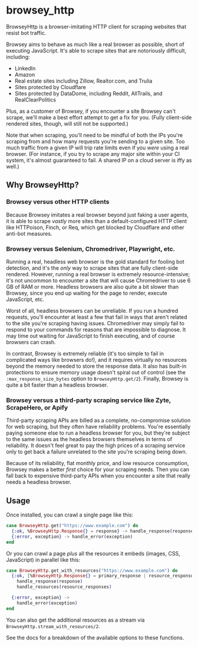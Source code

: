 # browsey_http

BrowseyHttp is a browser-imitating HTTP client for scraping websites that resist bot traffic.

Browsey aims to behave as much like a real browser as possible, short of executing JavaScript.
It's able to scrape sites that are notoriously difficult, including:

- LinkedIn
- Amazon
- Real estate sites including Zillow, Realtor.com, and Trulia
- Sites protected by Cloudflare
- Sites protected by DataDome, including Reddit, AllTrails, and RealClearPolitics

Plus, as a customer of Browsey, if you encounter a site Browsey can't scrape, we'll make
a best effort attempt to get a fix for you. (Fully client-side rendered sites, though, will
still not be supported.)

Note that when scraping, you'll need to be mindful of both the IPs you're scraping from and
how many requests you're sending to a given site. Too much traffic from a given IP will trip
rate limits even if you *were* using a real browser. (For instance, if you try to scrape any
major site within your CI system, it's almost guaranteed to fail. A shared IP on a cloud
server is iffy as well.)

## Why BrowseyHttp?

### Browsey versus other HTTP clients

Because Browsey imitates a real browser beyond just faking a user agents, it is able to
scrape *vastly* more sites than a default-configured HTTP client like HTTPoison, Finch,
or Req, which get blocked by Cloudflare and other anti-bot measures.

### Browsey versus Selenium, Chromedriver, Playwright, etc.

Running a real, headless web browser is the gold standard for fooling bot detection, and
it's the *only* way to scrape sites that are fully client-side rendered. However, running
a real browser is extremely resource-intensive; it's not uncommon to encounter a site that
will cause Chromedriver to use 6 GB of RAM or more. Headless browsers are also quite a
bit slower than Browsey, since you end up waiting for the page to render, execute
JavaScript, etc.

Worst of all, headless browsers can be unreliable. If you run a hundred requests, you'll
encounter at least a few that fail in ways that aren't related to the site you're
scraping having issues. Chromedriver may simply fail to respond to your commands for
reasons that are impossible to diagnose. It may time out waiting for JavaScript to finish
executing, and of course browsers can crash.

In contrast, Browsey is extremely reliable (it's too simple to fail in complicated ways like
browsers do!), and it requires virtually no resources beyond the memory needed to store
the response data. It also has built-in protections to ensure memory usage doesn't
spiral out of control (see the `:max_response_size_bytes` option to `BrowseyHttp.get/2`).
Finally, Browsey is quite a bit faster than a headless browser.

### Browsey versus a third-party scraping service like Zyte, ScrapeHero, or Apify

Third-party scraping APIs are billed as a complete, no-compromise solution for web scraping,
but they often have reliability problems. You're essentially paying someone else to run
a headless browser for you, but they're subject to the same issues as the headless browsers
themselves in terms of reliability. It doesn't feel great to pay the high prices of a
scraping service only to get back a failure unrelated to the site you're scraping being down.

Because of its reliability, flat monthly price, and low resource consumption,
Browsey makes a better *first* choice for your scraping needs. Then you can fall back to
expensive third-party APIs when you encounter a site that really needs a headless browser.

## Usage

Once installed, you can crawl a single page like this:

```elixir
case BrowseyHttp.get("https://www.example.com") do
  {:ok, %BrowseyHttp.Response{} = response} -> handle_response(response)
  {:error, exception} -> handle_error(exception)
end
```

Or you can crawl a page *plus* all the resources it embeds (images, CSS, JavaScript) 
in parallel like this:

```elixir
case BrowseyHttp.get_with_resources("https://www.example.com") do
  {:ok, [%BrowseyHttp.Response{} = primary_response | resource_responses]} ->
    handle_response(response)
    handle_resources(resource_responses)

  {:error, exception} ->
    handle_error(exception)
end
```

You can also get the additional resources as a stream via `BrowseyHttp.stream_with_resources/2`.

See the docs for a breakdown of the available options to these functions.
